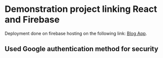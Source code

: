 # Demonstration project linking React and Firebase

Deployment done on firebase hosting on the following link: [Blog App](https://blogapp-850b9.web.app/).

## Used Google authentication method for security
